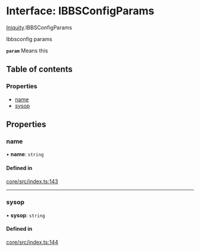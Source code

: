 # Interface: IBBSConfigParams

[Iniquity](../modules/Iniquity.md).IBBSConfigParams

Ibbsconfig params

**`param`** Means this

## Table of contents

### Properties

- [name](Iniquity.IBBSConfigParams.md#name)
- [sysop](Iniquity.IBBSConfigParams.md#sysop)

## Properties

### name

• **name**: `string`

#### Defined in

[core/src/index.ts:143](https://github.com/iniquitybbs/iniquity/blob/f664381/packages/core/src/index.ts#L143)

___

### sysop

• **sysop**: `string`

#### Defined in

[core/src/index.ts:144](https://github.com/iniquitybbs/iniquity/blob/f664381/packages/core/src/index.ts#L144)
